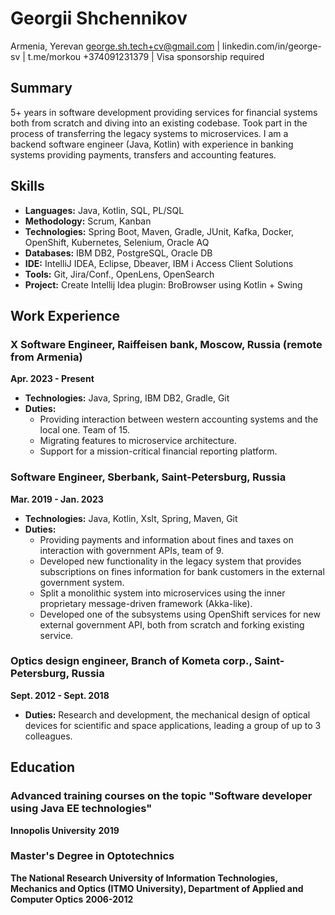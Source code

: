 # Georgii Shchennikov

Armenia, Yerevan george.sh.tech+cv@gmail.com | linkedin.com/in/george-sv | t.me/morkou +374091231379 | Visa sponsorship required

## Summary
5+ years in software development providing services for financial systems both from scratch and diving into an existing codebase. Took part in the process of transferring the legacy systems to microservices. I am a backend software engineer (Java, Kotlin) with experience in banking systems providing payments, transfers and accounting features.

## Skills
* **Languages:** Java, Kotlin, SQL, PL/SQL
* **Methodology:** Scrum, Kanban
* **Technologies:** Spring Boot, Maven, Gradle, JUnit, Kafka, Docker, OpenShift, Kubernetes, Selenium, Oracle AQ
* **Databases:** IBM DB2, PostgreSQL, Oracle DB
* **IDE:** IntelliJ IDEA, Eclipse, Dbeaver, IBM i Access Client Solutions
* **Tools:** Git, Jira/Conf., OpenLens, OpenSearch
* **Project:** Create Intellij Idea plugin: BroBrowser using Kotlin + Swing

## Work Experience
### X Software Engineer, Raiffeisen bank, Moscow, Russia (remote from Armenia)
**Apr. 2023 - Present**
* **Technologies:** Java, Spring, IBM DB2, Gradle, Git
* **Duties:**
  * Providing interaction between western accounting systems and the local one. Team of 15.
  * Migrating features to microservice architecture.
  * Support for a mission-critical financial reporting platform.

### Software Engineer, Sberbank, Saint-Petersburg, Russia
**Mar. 2019 - Jan. 2023**
* **Technologies:** Java, Kotlin, Xslt, Spring, Maven, Git
* **Duties:**
  * Providing payments and information about fines and taxes on interaction with government APIs, team of 9.
  * Developed new functionality in the legacy system that provides subscriptions on fines information for bank customers in the external government system.
  * Split a monolithic system into microservices using the inner proprietary message-driven framework (Akka-like).
  * Developed one of the subsystems using OpenShift services for new external government API, both from scratch and forking existing service.

### Optics design engineer, Branch of Kometa corp., Saint-Petersburg, Russia
**Sept. 2012 - Sept. 2018**
* **Duties:** Research and development, the mechanical design of optical devices for scientific and space applications, leading a group of up to 3 colleagues.

## Education
### Advanced training courses on the topic "Software developer using Java EE technologies"
**Innopolis University**
**2019**

### Master's Degree in Optotechnics
**The National Research University of Information Technologies, Mechanics and Optics (ITMO University), Department of Applied and Computer Optics**
**2006-2012**